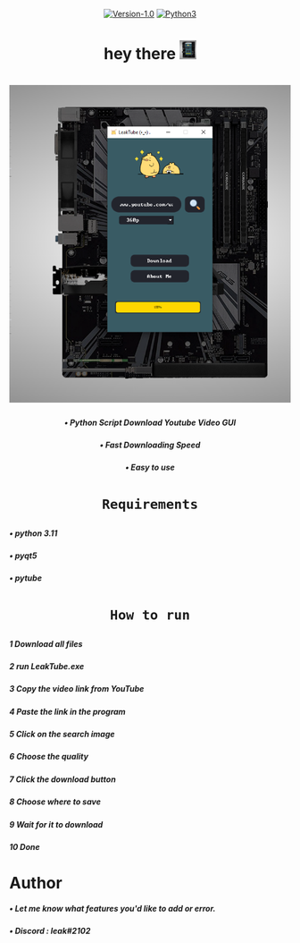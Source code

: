   
  <div align="center">
  
  [![Version-1.0](https://img.shields.io/badge/version-1.0-green)](https://github.com/Datalux/Osintgram/releases/tag/1.0)
  [![Python3](https://img.shields.io/badge/language-Python3-red)](https://img.shields.io/badge/language-Python3-red)
   <h1>
    hey there
    <img src="image\Screenshot.png" width="30px"/>
  </h1>
  </div>
  <div align="center">
     <h1>
    <img src="image\Screenshot.png" />
  </h1>
   <h5>• Python Script Download Youtube Video GUI </h5>
   <h5>• Fast Downloading Speed</h5>
   <h5>• Easy to use</h5>
</div>
  <div align="center">
   <h1>

    Requirements
  </h1>

  </div>

   <h5>• python 3.11</h5>
   <h5>• pyqt5</h5>
   <h5>• pytube</h5>
  <div align="center">
   <h1>

    How to run
  </h1>

  </div>


   <h5>1 Download all files</h5>
   <h5>2 run LeakTube.exe</h5>
   <h5>3 Copy the video link from YouTube</h5>
   <h5>4 Paste the link in the program</h5>
   <h5>5 Click on the search image</h5>
   <h5>6 Choose the quality</h5>
   <h5>7 Click the download button</h5>
   <h5>8 Choose where to save</h5>
   <h5>9 Wait for it to download</h5>
   <h5>10 Done</h5>
   <h1>
  Author
</h1>
     <h5>• Let me know what features you'd like to add or error.</h5>
     <h5>• Discord : leak#2102</h5>


